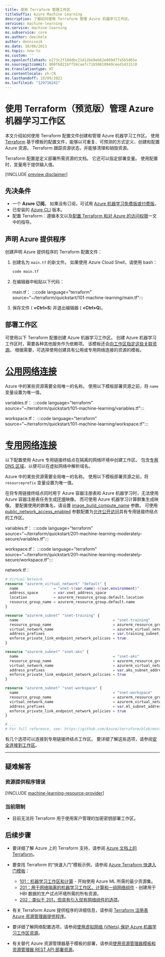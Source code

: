 ```yaml
---
title: 使用 Terraform 管理工作区
titleSuffix: Azure Machine Learning
description: 了解如何使用 Terraform 管理 Azure 机器学习工作区。
services: machine-learning
ms.service: machine-learning
ms.subservice: core
ms.author: deeikele
author: denniseik
ms.date: 10/08/2021
ms.topic: how-to
ms.custom: ''
ms.openlocfilehash: e273c2f10ddbc21d12be9eb62e069d77a5b5d65e
ms.sourcegitcommit: 860f6821bff59caefc71b50810949ceed1431510
ms.translationtype: HT
ms.contentlocale: zh-CN
ms.lasthandoff: 10/09/2021
ms.locfileid: "129716241"
---
```

# <a name="manage-azure-machine-learning-workspaces-using-terraform-preview"></a>使用 Terraform（预览版）管理 Azure 机器学习工作区

本文介绍如何使用 Terraform 配置文件创建和管理 Azure 机器学习工作区。 使用 [Terraform](/azure/developer/terraform/) 基于模板的配置文件，能够以可重复、可预测的方式定义、创建和配置 Azure 资源。 Terraform 跟踪资源状态，并能够清理和销毁资源。 

Terraform 配置是定义部署所需资源的文档。 它还可以指定部署变量。 使用配置时，变量用于提供输入值。

[!INCLUDE [preview disclaimer](../../includes/machine-learning-preview-generic-disclaimer.md)]

## <a name="prerequisites"></a>先决条件

* 一个 **Azure 订阅**。 如果没有订阅，可试用 [Azure 机器学习免费版或付费版](https://azure.microsoft.com/free/)。
* 已安装的 [Azure CLI](/cli/azure/) 版本。
* 配置 Terraform：遵循本文以及[配置 Terraform 和对 Azure 的访问权限](/azure/developer/terraform/get-started-cloud-shell)一文中的指导。

## <a name="declare-the-azure-provider"></a>声明 Azure 提供程序

创建声明 Azure 提供程序的 Terraform 配置文件：

1. 创建名为 `main.tf` 的新文件。 如果使用 Azure Cloud Shell，请使用 bash：

    ```bash
    code main.tf
    ```

1. 在编辑器中粘贴以下代码：

    main.tf：
    :::code language="terraform" source="~/terraform/quickstart/101-machine-learning/main.tf":::

1. 保存文件 ( **&lt;Ctrl>S**) 并退出编辑器 ( **&lt;Ctrl>Q**)。

## <a name="deploy-a-workspace"></a>部署工作区

可使用以下 Terraform 配置创建 Azure 机器学习工作区。 创建 Azure 机器学习工作区时，需要各种其他服务作为依赖项。 该模板还会[向工作区指定这些关联资源](/azure/machine-learning/concept-workspace#resources)。 根据需要，可选择使用创建具有公用或专用网络连接的资源的模板。

# <a name="public-network-connectivity"></a>[公用网络连接](#tab/publicworkspace)

Azure 中的某些资源需要全局唯一的名称。 使用以下模板部署资源之前，将 `name` 变量设置为唯一值。

variables.tf：
:::code language="terraform" source="~/terraform/quickstart/101-machine-learning/variables.tf":::

workspace.tf：
:::code language="terraform" source="~/terraform/quickstart/101-machine-learning/workspace.tf":::

# <a name="private-network-connectivity"></a>[专用网络连接](#tab/privateworkspace)

以下配置使用 Azure 专用链接终结点在隔离的网络环境中创建工作区。 包含[专用 DNS 区域](/azure/dns/private-dns-privatednszone)，以便可以在虚拟网络中解析域名。

Azure 中的某些资源需要全局唯一的名称。 使用以下模板部署资源之前，将 `resourceprefix` 变量设置为唯一值。

在将专用链接终结点同时用于 Azure 容器注册表和 Azure 机器学习时，无法使用 Azure 容器注册表任务生成[环境](/python/api/azureml-core/azureml.core.environment.environment?view=azure-ml-py&preserve-view=true)映像。 而可使用 Azure 机器学习计算群集生成映像。 要配置使用的群集名，请设置 [image_build_compute_name](https://registry.terraform.io/providers/hashicorp/azurerm/latest/docs/resources/machine_learning_workspace) 参数。 可使用 [public_network_access_enabled](https://registry.terraform.io/providers/hashicorp/azurerm/latest/docs/resources/machine_learning_workspace) 参数配置为[允许公开访问](/azure/machine-learning/how-to-configure-private-link?tabs=python#enable-public-access)具有专用链接终结点的工作区。

variables.tf：
:::code language="terraform" source="~/terraform/quickstart/201-machine-learning-moderately-secure/variables.tf":::

workspace.tf：
:::code language="terraform" source="~/terraform/quickstart/201-machine-learning-moderately-secure/workspace.tf":::

network.tf：
```terraform
# Virtual Network
resource "azurerm_virtual_network" "default" {
  name                = "vnet-${var.name}-${var.environment}"
  address_space       = var.vnet_address_space
  location            = azurerm_resource_group.default.location
  resource_group_name = azurerm_resource_group.default.name
}

resource "azurerm_subnet" "snet-training" {
  name                                           = "snet-training"
  resource_group_name                            = azurerm_resource_group.default.name
  virtual_network_name                           = azurerm_virtual_network.default.name
  address_prefixes                               = var.training_subnet_address_space
  enforce_private_link_endpoint_network_policies = true
}

resource "azurerm_subnet" "snet-aks" {
  name                                           = "snet-aks"
  resource_group_name                            = azurerm_resource_group.default.name
  virtual_network_name                           = azurerm_virtual_network.default.name
  address_prefixes                               = var.aks_subnet_address_space
  enforce_private_link_endpoint_network_policies = true
}

resource "azurerm_subnet" "snet-workspace" {
  name                                           = "snet-workspace"
  resource_group_name                            = azurerm_resource_group.default.name
  virtual_network_name                           = azurerm_virtual_network.default.name
  address_prefixes                               = var.ml_subnet_address_space
  enforce_private_link_endpoint_network_policies = true
}

# ...
# For full reference, see: https://github.com/Azure/terraform/blob/master/quickstart/201-machine-learning-moderately-secure/network.tf
```

有几个选项可以连接到专用链接终结点工作区。 要详细了解这些选项，请参阅[安全连接到工作区](/azure/machine-learning/how-to-secure-workspace-vnet#securely-connect-to-your-workspace)。

---

## <a name="troubleshooting"></a>疑难解答

### <a name="resource-provider-errors"></a>资源提供程序错误

[!INCLUDE [machine-learning-resource-provider](../../includes/machine-learning-resource-provider.md)]

### <a name="current-limitations"></a>当前限制

* 目前无法将 Terraform 用于使用客户管理的加密密钥部署工作区。

## <a name="next-steps"></a>后续步骤

* 要详细了解 Azure 上的 Terraform 支持，请参阅 [Azure 文档上的 Terraform](/azure/developer/terraform/)。
* 要查找 Terraform 的“快速入门”模板示例，请参阅 [Azure Terraform 快速入门模板](https://github.com/Azure/terraform/tree/master/quickstart)：
  
  * [101：机器学习工作区和计算](https://github.com/Azure/terraform/tree/master/quickstart/101-machine-learning) - 开始使用 Azure ML 所需的最少资源集。
  * [201：用于网络隔离的机器学习工作区、计算和一组网络组件](https://github.com/Azure/terraform/tree/master/quickstart/201-machine-learning-moderately-secure) - 创建用于 HBI 数据的生产试点环境所需的所有资源。
  * [202：类似于 201，但具有引入现有网络组件的选项](https://github.com/Azure/terraform/tree/master/quickstart/202-machine-learning-moderately-secure-existing-VNet)。
  
* 有关 Terraform Azure 提供程序的详细信息，请参阅 [Terraform 注册表 Azure 资源管理器提供程序](https://registry.terraform.io/providers/hashicorp/azurerm/latest/docs)。
* 要详细了解网络配置选项，请参阅[使用虚拟网络 (VNets) 保护 Azure 机器学习工作区资源](/azure/machine-learning/how-to-network-security-overview)。
* 有关替代 Azure 资源管理器基于模板的部署，请参阅[使用资源管理器模板和资源管理器 REST API 部署资源](../azure-resource-manager/templates/deploy-rest.md)。
